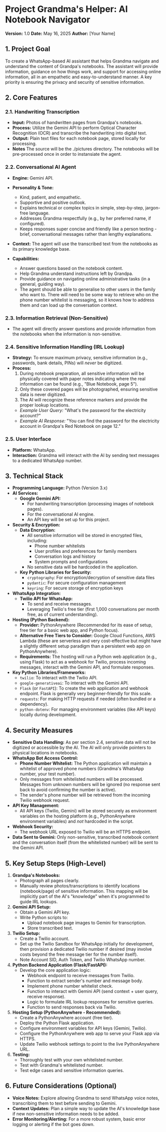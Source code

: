 # Project Grandma's Helper: AI Notebook Navigator

**Version:** 1.0
**Date:** May 16, 2025
**Author:** [Your Name]

## 1. Project Goal

To create a WhatsApp-based AI assistant that helps Grandma navigate and understand the content of Grandpa's notebooks. The assistant will provide information, guidance on how things work, and support for accessing online information, all in an empathetic and easy-to-understand manner. A key priority is ensuring the privacy and security of sensitive information.

## 2. Core Features

### 2.1. Handwriting Transcription
* **Input:** Photos of handwritten pages from Grandpa's notebooks. 
* **Process:** Utilize the Gemini API to perform Optical Character Recognition (OCR) and transcribe the handwriting into digital text.
* **Output:** Plain text files for each notebook page, stored locally for processing.
* **Notes** The source will be the ./pictures directory. The notebooks will be pre-processed once in order to instansiate the agent. 

### 2.2. Conversational AI Agent
* **Engine:** Gemini API.
* **Personality & Tone:**
    * Kind, patient, and empathetic.
    * Supportive and positive outlook.
    * Explains technical or complex topics in simple, step-by-step, jargon-free language.
    * Addresses Grandma respectfully (e.g., by her preferred name, if configured).
    * Keeps responses super concise and friendly like a person texting - brief, conversational messages rather than lengthy explanations.
* **Context:** The agent will use the transcribed text from the notebooks as its primary knowledge base.
        
* **Capabilities:**
    * Answer questions based on the notebook content.
    * Help Grandma understand instructions left by Grandpa.
    * Provide guidance on navigating online administrative tasks (in a general, guiding way).
    * The agent should be able to generalise to other users in the family who want to. There will need to be some way to retrieve who on the phone number whitelist is messaging, so it knows how to address them and can load up the conversation context. 



### 2.3. Information Retrieval (Non-Sensitive)
* The agent will directly answer questions and provide information from the notebooks when the information is non-sensitive.

### 2.4. Sensitive Information Handling (IRL Lookup)
* **Strategy:** To ensure maximum privacy, sensitive information (e.g., passwords, bank details, PINs) will *never* be digitized.
* **Process:**
    1. During notebook preparation, all sensitive information will be physically covered with paper notes indicating where the real information can be found (e.g., "Blue Notebook, page 5").
    2. Only these covered pages will be photographed, ensuring sensitive data is never digitized.
    3. The AI will recognize these reference markers and provide the proper lookup locations.
    * *Example User Query:* "What's the password for the electricity account?"
    * *Example AI Response:* "You can find the password for the electricity account in Grandpa's Red Notebook on page 12."

### 2.5. User Interface
* **Platform:** WhatsApp.
* **Interaction:** Grandma will interact with the AI by sending text messages to a dedicated WhatsApp number.

## 3. Technical Stack

* **Programming Language:** Python (Version 3.x)
* **AI Services:**
    * **Google Gemini API:**
        * For handwriting transcription (processing images of notebook pages).
        * For the conversational AI engine.
        * An API key will be set up for this project.
* **Security & Encryption:**
    * **Data Encryption:**
        * All sensitive information will be stored in encrypted files, including:
            * Phone number whitelists
            * User profiles and preferences for family members
            * Conversation logs and history
            * System prompts and configurations
        * No sensitive data will be hardcoded in the application.
    * **Key Python Libraries for Security:**
        * `cryptography`: For encryption/decryption of sensitive data files
        * `pydantic`: For secure configuration management
        * `keyring`: For secure storage of encryption keys
* **WhatsApp Integration:**
    * **Twilio API for WhatsApp:**
        * To send and receive messages.
        * Leveraging Twilio's free tier (first 1,000 conversations per month free, as of current understanding).
* **Hosting (Python Backend):**
    * **Provider:** PythonAnywhere (Recommended for its ease of setup, free tier for a basic web app, and Python focus).
    * **Alternative Free Tiers to Consider:** Google Cloud Functions, AWS Lambda (these are serverless and very cost-effective but might have a slightly different setup paradigm than a persistent web app on PythonAnywhere).
    * **Requirements:** The hosting will run a Python web application (e.g., using Flask) to act as a webhook for Twilio, process incoming messages, interact with the Gemini API, and formulate responses.
* **Key Python Libraries/Frameworks:**
    * `twilio`: To interact with the Twilio API.
    * `google-generativeai`: To interact with the Gemini API.
    * `Flask` (or `FastAPI`): To create the web application and webhook endpoint. Flask is generally very beginner-friendly for this scale.
    * `requests`: For making HTTP requests if needed (often bundled or a dependency).
    * `python-dotenv`: For managing environment variables (like API keys) locally during development.

## 4. Security Measures

* **Sensitive Data Handling:** As per section 2.4, sensitive data will not be digitized or accessible by the AI. The AI will only provide pointers to physical locations in notebooks.
* **WhatsApp Bot Access Control:**
    * **Phone Number Whitelist:** The Python application will maintain a whitelist of approved phone numbers (Grandma's WhatsApp number, your test number).
    * Only messages from whitelisted numbers will be processed. Messages from unknown numbers will be ignored (no response sent back to avoid confirming the number is active).
    * The sender's phone number will be retrieved from the incoming Twilio webhook request.
* **API Key Management:**
    * All API keys (Twilio, Gemini) will be stored securely as environment variables on the hosting platform (e.g., PythonAnywhere environment variables) and *not* hardcoded in the script.
* **Webhook Security:**
    * The webhook URL exposed to Twilio will be an HTTPS endpoint.
* **Data Sent to Gemini:** Only non-sensitive, transcribed notebook content and the conversation itself (from the whitelisted number) will be sent to the Gemini API.

## 5. Key Setup Steps (High-Level)

1.  **Grandpa's Notebooks:**
    * Photograph all pages clearly.
    * Manually review photos/transcriptions to identify locations (notebook/page) of sensitive information. This mapping will be implicitly part of the AI's "knowledge" when it's programmed to guide IRL lookups.
2.  **Gemini API Setup:**
    * Obtain a Gemini API key.
    * Write Python scripts to:
        * Upload notebook page images to Gemini for transcription.
        * Store transcribed text.
3.  **Twilio Setup:**
    * Create a Twilio account.
    * Set up the Twilio Sandbox for WhatsApp initially for development, then provision a dedicated Twilio number if desired (may involve costs beyond the free message tier for the number itself).
    * Note Account SID, Auth Token, and Twilio WhatsApp number.
4.  **Python Backend Application (Flask/FastAPI):**
    * Develop the core application logic:
        * Webhook endpoint to receive messages from Twilio.
        * Function to extract sender's number and message body.
        * Implement phone number whitelist check.
        * Function to interact with Gemini API (send context + user query, receive response).
        * Logic to formulate IRL lookup responses for sensitive queries.
        * Function to send responses back via Twilio.
5.  **Hosting Setup (PythonAnywhere - Recommended):**
    * Create a PythonAnywhere account (free tier).
    * Deploy the Python Flask application.
    * Configure environment variables for API keys (Gemini, Twilio).
    * Configure the PythonAnywhere web app to serve your Flask app via HTTPS.
    * Update Twilio webhook settings to point to the live PythonAnywhere URL.
6.  **Testing:**
    * Thoroughly test with your own whitelisted number.
    * Test with Grandma's whitelisted number.
    * Test edge cases and sensitive information queries.

## 6. Future Considerations (Optional)

* **Voice Notes:** Explore allowing Grandma to send WhatsApp voice notes, transcribing them to text before sending to Gemini.
* **Context Updates:** Plan a simple way to update the AI's knowledge base if new non-sensitive information needs to be added.
* **Error Monitoring/Alerting:** For a more robust system, basic error logging or alerting if the bot goes down.